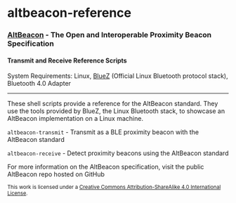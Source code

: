 altbeacon-reference
===================

### [AltBeacon](http://altbeacon.org/) - The Open and Interoperable Proximity Beacon Specification


#### Transmit and Receive Reference Scripts

System Requirements: Linux, [BlueZ](http://www.bluez.org/) (Official Linux Bluetooth protocol stack), Bluetooth 4.0 Adapter

***

These shell scripts provide a reference for the AltBeacon standard.  They use the tools provided by BlueZ, the Linux Bluetooth stack, to showcase an AltBeacon implementation on a Linux machine.

`altbeacon-transmit` - Transmit as a BLE proximity beacon with the AltBeacon standard

`altbeacon-receive`  - Detect proximity beacons using the AltBeacon standard

For more information on the AltBeacon specification, visit the public AltBeacon repo hosted on GitHub




<sup>This work is licensed under a [Creative Commons Attribution-ShareAlike 4.0 International License](http://creativecommons.org/licenses/by-sa/4.0/).</sup>




